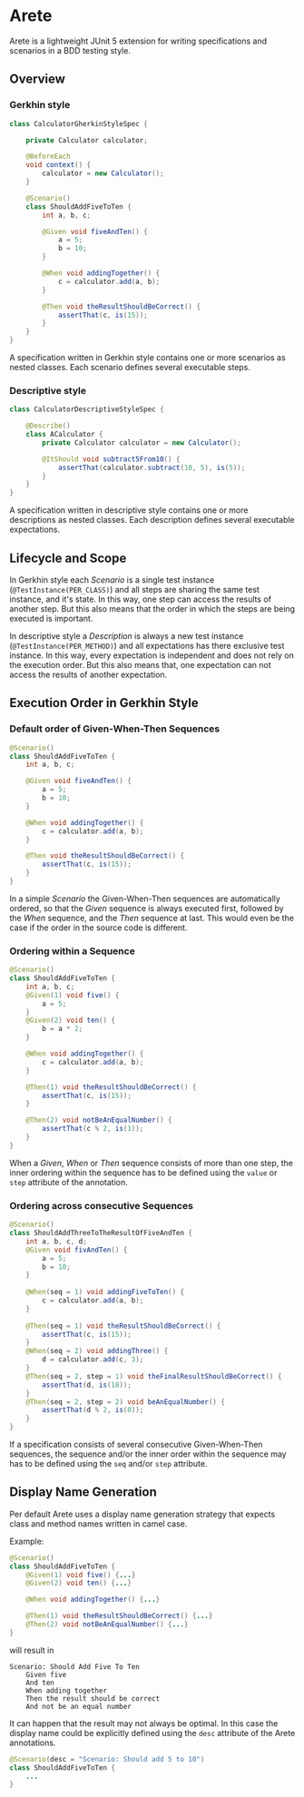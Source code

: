 # Arete

Arete is a lightweight JUnit 5 extension for writing specifications and scenarios in a BDD testing style.

## Overview

### Gerkhin style

```Java
class CalculatorGherkinStyleSpec {

    private Calculator calculator;

    @BeforeEach
    void context() {
        calculator = new Calculator();
    }

    @Scenario()
    class ShouldAddFiveToTen {
        int a, b, c;

        @Given void fiveAndTen() {
            a = 5;
            b = 10;
        }

        @When void addingTogether() {
            c = calculator.add(a, b);
        }

        @Then void theResultShouldBeCorrect() {
            assertThat(c, is(15));
        }
    }
}
```
A specification written in Gerkhin style contains one or more scenarios as nested classes. Each scenario defines several executable steps.

### Descriptive style

```Java
class CalculatorDescriptiveStyleSpec {

    @Describe()
    class ACalculator {
        private Calculator calculator = new Calculator();

        @ItShould void subtract5From10() {
            assertThat(calculator.subtract(10, 5), is(5));
        }
    }
}
```
A specification written in descriptive style contains one or more descriptions as nested classes. Each description defines several executable expectations.

## Lifecycle and Scope

In Gerkhin style each _Scenario_ is a single test instance (`@TestInstance(PER_CLASS)`) and all steps are sharing the same test instance, and it's state. In this way, one step can access the results of another step. But this also means that the order in which the steps are being executed is important.

In descriptive style a _Description_ is always a new test instance (`@TestInstance(PER_METHOD)`) and all expectations has there exclusive test instance. In this way, every expectation is independent and does not rely on the execution order. But this also means that, one expectation can not access the results of another expectation.

## Execution Order in Gerkhin Style

### Default order of Given-When-Then Sequences

```Java
@Scenario()
class ShouldAddFiveToTen {
    int a, b, c;

    @Given void fiveAndTen() {
        a = 5;
        b = 10;
    }

    @When void addingTogether() {
        c = calculator.add(a, b);
    }

    @Then void theResultShouldBeCorrect() {
        assertThat(c, is(15));
    }
}
```
In a simple _Scenario_ the Given-When-Then sequences are automatically ordered, so that the _Given_ sequence is always executed first, followed by the _When_ sequence, and the _Then_ sequence at last. This would even be the case if the order in the source code is different.

### Ordering within a Sequence

```Java
@Scenario()
class ShouldAddFiveToTen {
    int a, b, c;
    @Given(1) void five() {
        a = 5;
    }
    @Given(2) void ten() {
        b = a * 2;
    }

    @When void addingTogether() {
        c = calculator.add(a, b);
    }

    @Then(1) void theResultShouldBeCorrect() {
        assertThat(c, is(15));
    }

    @Then(2) void notBeAnEqualNumber() {
        assertThat(c % 2, is(1));
    }
}
```
When a _Given_, _When_ or _Then_ sequence consists of more than one step, the inner ordering within the sequence has to be defined using the `value` or `step` attribute of the annotation.

### Ordering across consecutive Sequences

```Java
@Scenario()
class ShouldAddThreeToTheResultOfFiveAndTen {
    int a, b, c, d;
    @Given void fivAndTen() {
        a = 5;
        b = 10;
    }
    
    @When(seq = 1) void addingFiveToTen() {
        c = calculator.add(a, b);
    }
    
    @Then(seq = 1) void theResultShouldBeCorrect() {
        assertThat(c, is(15));
    }
    @When(seq = 2) void addingThree() {
        d = calculator.add(c, 3);
    }
    @Then(seq = 2, step = 1) void theFinalResultShouldBeCorrect() {
        assertThat(d, is(18));
    }
    @Then(seq = 2, step = 2) void beAnEqualNumber() {
        assertThat(d % 2, is(0));
    }
}
```
If a specification consists of several consecutive Given-When-Then sequences, the sequence and/or the inner order within the sequence may has to be defined using the `seq` and/or `step` attribute.

## Display Name Generation

Per default Arete uses a display name generation strategy that expects class and method names written in camel case.

Example:

```Java
@Scenario()
class ShouldAddFiveToTen {    
    @Given(1) void five() {...}
    @Given(2) void ten() {...}

    @When void addingTogether() {...}

    @Then(1) void theResultShouldBeCorrect() {...}
    @Then(2) void notBeAnEqualNumber() {...}
}
```
will result in

```
Scenario: Should Add Five To Ten
    Given five
    And ten
    When adding together
    Then the result should be correct
    And not be an equal number
```
It can happen that the result may not always be optimal. In this case the display name could be explicitly defined using the `desc` attribute of the Arete annotations.

```Java
@Scenario(desc = "Scenario: Should add 5 to 10")
class ShouldAddFiveToTen {
    ...
}
```